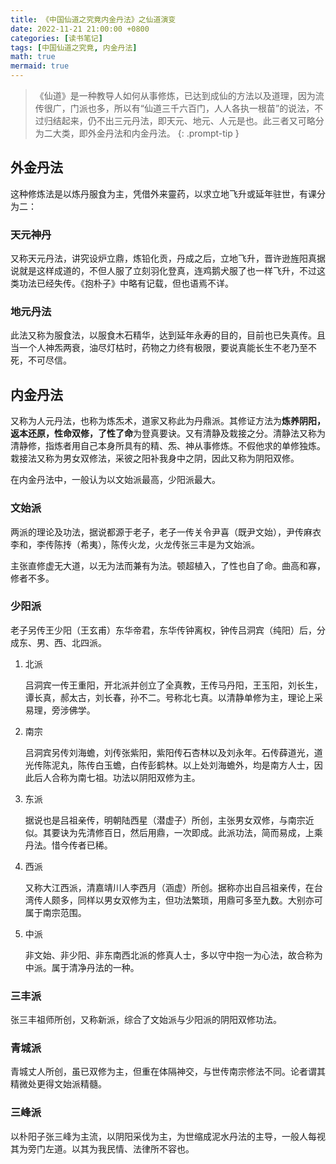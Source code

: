 ```yaml
---
title: 《中国仙道之究竟内金丹法》之仙道演变
date: 2022-11-21 21:00:00 +0800
categories: [读书笔记]
tags: [中国仙道之究竟, 内金丹法]
math: true
mermaid: true
---
```


>《仙道》是一种教导人如何从事修炼，已达到成仙的方法以及道理，因为流传很广，门派也多，所以有“仙道三千六百门，人人各执一根苗”的说法，不过归结起来，仍不出三元丹法，即天元、地元、人元是也。此三者又可略分为二大类，即外金丹法和内金丹法。
{: .prompt-tip }

## 外金丹法

这种修炼法是以炼丹服食为主，凭借外来靈药，以求立地飞升或延年驻世，有课分为二：

### 天元神丹

又称天元丹法，讲究设炉立鼎，炼铅化贡，丹成之后，立地飞升，晋许逊旌阳真据说就是这样成道的，不但人服了立刻羽化登真，连鸡鹅犬服了也一样飞升，不过这类功法已经失传。《抱朴子》中略有记载，但也语焉不详。

### 地元丹法

此法又称为服食法，以服食木石精华，达到延年永寿的目的，目前也已失真传。且当一个人神炁两衰，油尽灯枯时，药物之力终有极限，要说真能长生不老乃至不死，不可尽信。

## 内金丹法

又称为人元丹法，也称为炼炁术，道家又称此为丹鼎派。其修证方法为**炼养阴阳，返本还原，性命双修，了性了命**为登真要诀。又有清静及栽接之分。清静法又称为清静修，指炼者用自己本身所具有的精、炁、神从事修炼。不假他求的单修独炼。栽接法又称为男女双修法，采彼之阳补我身中之阴，因此又称为阴阳双修。

在内金丹法中，一般认为以文始派最高，少阳派最大。

<!-- ### 主要门派 -->

### 文始派



两派的理论及功法，据说都源于老子，老子一传关令尹喜（既尹文始），尹传麻衣李和，李传陈抟（希夷），陈传火龙，火龙传张三丰是为文始派。

主张直修虚无大道，以无为法而兼有为法。顿超植入，了性也自了命。曲高和寡，修者不多。

### 少阳派

老子另传王少阳（王玄甫）东华帝君，东华传钟离权，钟传吕洞宾（纯阳）后，分成东、男、西、北四派。

1. 北派

    吕洞宾一传王重阳，开北派并创立了全真教，王传马丹阳，王玉阳，刘长生，谭长真，郝太古，刘长春，孙不二。号称北七真。以清静单修为主，理论上采易理，旁涉佛学。

2. 南宗

    吕洞宾另传刘海蟾，刘传张紫阳，紫阳传石杏林以及刘永年。石传薛道光，道光传陈泥丸，陈传白玉蟾，白传彭鹤林。以上处刘海蟾外，均是南方人士，因此后人合称为南七祖。功法以阴阳双修为主。


3. 东派

    据说也是吕祖亲传，明朝陆西星（潜虚子）所创，主张男女双修，与南宗近似。其要诀为先清修百日，然后用鼎，一次即成。此派功法，简而易成，上乘丹法。惜今传者已稀。

4. 西派

    又称大江西派，清嘉靖川人李西月（涵虚）所创。据称亦出自吕祖亲传，在台湾传人颇多，同样以男女双修为主，但功法繁琐，用鼎可多至九数。大别亦可属于南宗范围。

5. 中派

    非文始、非少阳、非东南西北派的修真人士，多以守中抱一为心法，故合称为中派。属于清净丹法的一种。

### 三丰派

张三丰祖师所创，又称新派，综合了文始派与少阳派的阴阳双修功法。

### 青城派

青城丈人所创，虽已双修为主，但重在体隔神交，与世传南宗修法不同。论者谓其精微处更得文始派精髓。

### 三峰派

以朴阳子张三峰为主流，以阴阳采伐为主，为世缩成泥水丹法的主导，一般人每视其为旁门左道。以其为我民情、法律所不容也。
